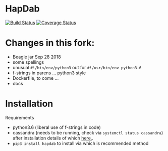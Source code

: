 # HapDab
[![Build Status](https://travis-ci.org/LinkageIO/HapDab.svg?branch=master)](https://travis-ci.org/LinkageIO/HapDab)
[![Coverage Status](https://coveralls.io/repos/github/LinkageIO/HapDab/badge.svg?branch=master)](https://coveralls.io/github/LinkageIO/HapDab?branch=master)

# Changes in this fork:
* Beagle jar Sep 28 2018
* some spellings
* unusual `#!/bin/env/python3` out for `#!/usr/bin/env python3.6`
* f-strings in parens ... python3 style
* Dockerfile, to come ...
* docs

# Installation
Requirements
* python3.6 (liberal use of f-strings in code)
* cassandra (needs to be running, check via `systemctl status cassandra`) after installation details of which [here.](http://cassandra.apache.org/).
* `pip3 install hapdab` to install via which is recommended method
